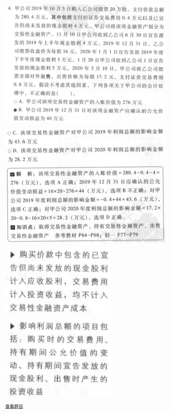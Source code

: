 ![](40fd8137eeb4e0a7a042a7426bda5815.png)

![](96dbc6d94408ccf5739b5ec4240b839a.png)

![](7921607ce6a13a9da28885950251b944.png)

![](c7cb6ff9a3b1f53bc67689908f7951cc.png)

[查看题目](../考前模拟测试题（1）.md#14-单选)

